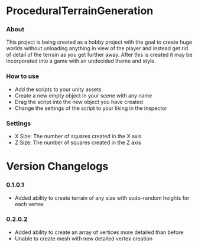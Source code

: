 # ProceduralTerrainGeneration

### About
This project is being created as a hobby project with the goal to create huge worlds without unloading anything in view of the player and instead get rid of detail of the terrain as you get further away. After this is created it may be incorporated into a game with an undecided theme and style.

### How to use
- Add the scripts to your unity assets
- Create a new empty object in your scene with any name
- Drag the script into the new object you have created
- Change the settings of the script to your liking in the inspector

### Settings
- X Size: The number of squares created in the X axis
- Z Size: The number of squares created in the Z axis

# Version Changelogs

### 0.1.0.1
- Added ability to create terrain of any size with sudo-random heights for each vertex

### 0.2.0.2
- Added ability to create an array of vertices more detailed than before
- Unable to create mesh with new detailed vertex creation
